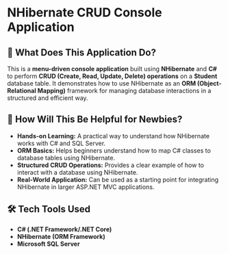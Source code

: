 # NHibernate CRUD Console Application

## 📌 What Does This Application Do?
This is a **menu-driven console application** built using **NHibernate** and **C#** to perform **CRUD (Create, Read, Update, Delete) operations** on a **Student** database table. It demonstrates how to use NHibernate as an **ORM (Object-Relational Mapping)** framework for managing database interactions in a structured and efficient way.

## 🎯 How Will This Be Helpful for Newbies?
- **Hands-on Learning:** A practical way to understand how NHibernate works with C# and SQL Server.
- **ORM Basics:** Helps beginners understand how to map C# classes to database tables using NHibernate.
- **Structured CRUD Operations:** Provides a clear example of how to interact with a database using NHibernate.
- **Real-World Application:** Can be used as a starting point for integrating NHibernate in larger ASP.NET MVC applications.

## 🛠 Tech Tools Used
- **C# (.NET Framework/.NET Core)**
- **NHibernate (ORM Framework)**
- **Microsoft SQL Server**

